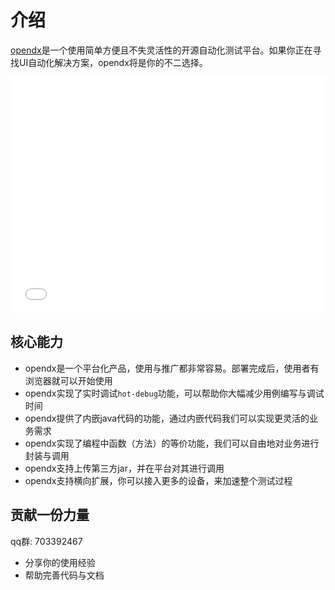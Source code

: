 # 介绍
[opendx](https://github.com/opendx)是一个使用简单方便且不失灵活性的开源自动化测试平台。如果你正在寻找UI自动化解决方案，opendx将是你的不二选择。

<img :src="$withBase('/assets/dx.png')" class="zoom">

<div style="position:relative;width:100%;height:0;padding-bottom:75%">
    <iframe
        style="position:absolute;width:100%;height:100%;left:0;top:0"
        src="//player.bilibili.com/player.html?aid=99109196&bvid=BV1t7411y7ho&cid=169186466&page=1&as_wide=1&&high_quality=1" 
        scrolling="no" border="0" frameborder="no" framespacing="0" allowfullscreen="true"
    >
    </iframe>
</div>

## 核心能力
* opendx是一个平台化产品，使用与推广都非常容易。部署完成后，使用者有浏览器就可以开始使用
* opendx实现了实时调试`hot-debug`功能，可以帮助你大幅减少用例编写与调试时间
* opendx提供了内嵌java代码的功能，通过内嵌代码我们可以实现更灵活的业务需求
* opendx实现了编程中函数（方法）的等价功能，我们可以自由地对业务进行封装与调用
* opendx支持上传第三方jar，并在平台对其进行调用
* opendx支持横向扩展，你可以接入更多的设备，来加速整个测试过程

## 贡献一份力量
qq群: 703392467
* 分享你的使用经验
* 帮助完善代码与文档